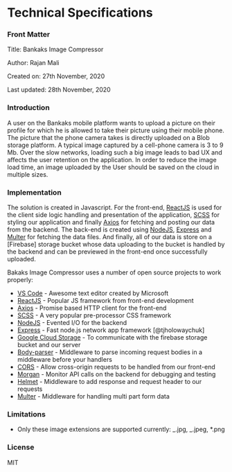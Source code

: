 # Technical Specifications

### Front Matter

Title: Bankaks Image Compressor

Author: Rajan Mali

Created on: 27th November, 2020

Last updated: 28th November, 2020

### Introduction

A user on the Bankaks mobile platform wants to upload a picture on their profile for which he is allowed to take their picture using their mobile phone. The picture that the phone camera takes is directly uploaded on a Blob storage platform. A typical image captured by a cell-phone camera is 3 to 9 Mb. Over the slow networks, loading such a big image leads to bad UX and affects the user retention on the application. In order to reduce the image load time, an image uploaded by the User should be saved on the cloud in multiple sizes.

### Implementation

The solution is created in Javascript. For the front-end, [ReactJS] is used for the client side logic handling and presentation of the application, [SCSS] for styling our application and finally [Axios] for fetching and posting our data from the backend. The back-end is created using [NodeJS], [Express] and [Multer] for fetching the data files. And finally, all of our data is store on a [Firebase] storage bucket whose data uploading to the bucket is handled by the backend and can be previewed in the front-end once successfully uploaded.

Bakaks Image Compressor uses a number of open source projects to work properly:

- [VS Code] - Awesome text editor created by Microsoft
- [ReactJS] - Popular JS framework from front-end development
- [Axios] - Promise based HTTP client for the front-end
- [SCSS] - A very popular pre-processor CSS framework
- [NodeJS] - Evented I/O for the backend
- [Express] - Fast node.js network app framework [@tjholowaychuk]
- [Google Cloud Storage] - To communicate with the firebase storage bucket and our server
- [Body-parser] - Middleware to parse incoming request bodies in a middleware before your handlers
- [CORS] - Allow cross-origin requests to be handled from our front-end
- [Morgan] - Monitor API calls on the backend for debugging and testing
- [Helmet] - Middleware to add response and request header to our requests
- [Multer] - Middleware for handling multi part form data

### Limitations

- Only these image extensions are supported currently: _.jpg, _.jpeg, \*.png

### License

MIT

[//]: # "These are reference links used in the body of this note and get stripped out when the markdown processor does its job. There is no need to format nicely because it shouldn't be seen. Thanks SO - http://stackoverflow.com/questions/4823468/store-comments-in-markdown-syntax"
[vs code]: https://code.visualstudio.com/
[reactjs]: https://reactjs.org/
[axios]: https://github.com/axios/axios
[scss]: https://sass-lang.com/
[nodejs]: http://nodejs.org
[express]: http://expressjs.com
[google cloud storage]: https://www.npmjs.com/package/@google-cloud/storage
[body-parser]: https://www.npmjs.com/package/body-parser
[cors]: https://www.npmjs.com/package/cors
[morgan]: https://www.npmjs.com/package/morgan
[helmet]: https://www.npmjs.com/package/helmet
[multer]: https://www.npmjs.com/package/multer
